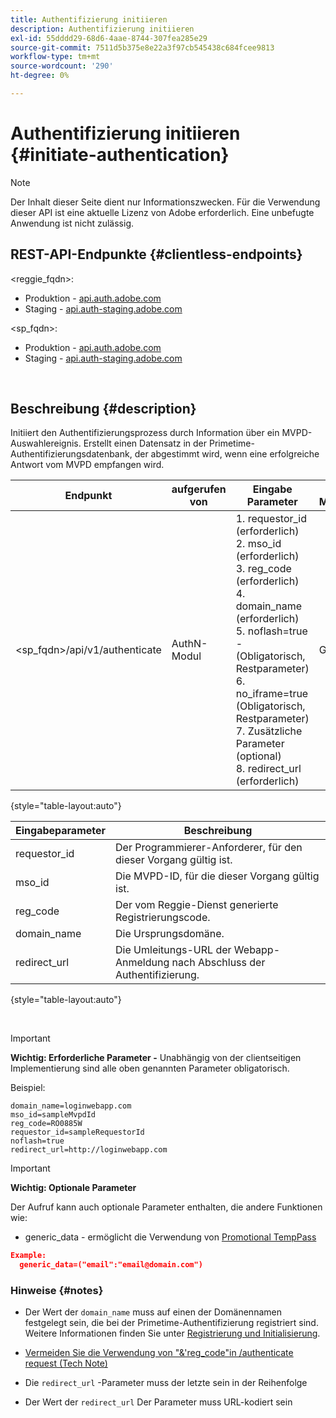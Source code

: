 ```yaml
---
title: Authentifizierung initiieren
description: Authentifizierung initiieren
exl-id: 55dddd29-68d6-4aae-8744-307fea285e29
source-git-commit: 7511d5b375e8e22a3f97cb545438c684fcee9813
workflow-type: tm+mt
source-wordcount: '290'
ht-degree: 0%

---
```


# Authentifizierung initiieren {#initiate-authentication}

>[!NOTE]
>
>Der Inhalt dieser Seite dient nur Informationszwecken. Für die Verwendung dieser API ist eine aktuelle Lizenz von Adobe erforderlich. Eine unbefugte Anwendung ist nicht zulässig.

## REST-API-Endpunkte {#clientless-endpoints}

&lt;reggie_fqdn>:

* Produktion - [api.auth.adobe.com](http://api.auth.adobe.com/)
* Staging - [api.auth-staging.adobe.com](http://api.auth-staging.adobe.com/)

&lt;sp_fqdn>:

* Produktion - [api.auth.adobe.com](http://api.auth.adobe.com/)
* Staging - [api.auth-staging.adobe.com](http://api.auth-staging.adobe.com/)

</br>


## Beschreibung {#description}

Initiiert den Authentifizierungsprozess durch Information über ein MVPD-Auswahlereignis. Erstellt einen Datensatz in der Primetime-Authentifizierungsdatenbank, der abgestimmt wird, wenn eine erfolgreiche Antwort vom MVPD empfangen wird.



| Endpunkt | aufgerufen  </br>von | Eingabe   </br>Parameter | HTTP  </br>Methode | Reaktion | HTTP  </br>Reaktion |
| --- | --- | --- | --- | --- | --- |
| &lt;sp_fqdn>/api/v1/authenticate | AuthN-Modul | 1. requestor_id (erforderlich)</br>2.  mso_id (erforderlich)</br>3.  reg_code (erforderlich)</br>4.  domain_name (erforderlich)</br>5.  noflash=true -  </br>    (Obligatorisch, Restparameter)</br>6.  no_iframe=true (Obligatorisch, Restparameter)</br>7.  Zusätzliche Parameter (optional)</br>8.  redirect_url (erforderlich) | GET | Die Anmelde-Webanwendung wird zur MVPD-Anmeldeseite weitergeleitet. | 302 für vollständige Umleitungsimplementierungen |

{style="table-layout:auto"}


| Eingabeparameter | Beschreibung |
| --- | --- |
| requestor_id | Der Programmierer-Anforderer, für den dieser Vorgang gültig ist. |
| mso_id | Die MVPD-ID, für die dieser Vorgang gültig ist. |
| reg_code | Der vom Reggie-Dienst generierte Registrierungscode. |
| domain_name | Die Ursprungsdomäne. |
| redirect_url | Die Umleitungs-URL der Webapp-Anmeldung nach Abschluss der Authentifizierung. |

{style="table-layout:auto"}

</br>

>[!IMPORTANT]
> 
>**Wichtig: Erforderliche Parameter -** Unabhängig von der clientseitigen Implementierung sind alle oben genannten Parameter obligatorisch.
>
>
>Beispiel:
>
>```
>domain_name=loginwebapp.com
>mso_id=sampleMvpdId
>reg_code=RO0885W
>requestor_id=sampleRequestorId
>noflash=true
>redirect_url=http://loginwebapp.com
>```

>[!IMPORTANT]
> 
>**Wichtig: Optionale Parameter**
>
>Der Aufruf kann auch optionale Parameter enthalten, die andere Funktionen wie:
>
> * generic\_data - ermöglicht die Verwendung von [Promotional TempPass](/help/authentication/promotional-temp-pass.md)
>
>```JSON
>Example:
>   generic_data=("email":"email@domain.com")
>```


### **Hinweise** {#notes}

* Der Wert der `domain_name` muss auf einen der Domänennamen festgelegt sein, die bei der Primetime-Authentifizierung registriert sind. Weitere Informationen finden Sie unter [Registrierung und Initialisierung](/help/authentication/programmer-overview.md).

* [Vermeiden Sie die Verwendung von &quot;&amp;&#39;reg\_code&quot;in /authenticate request (Tech Note)](/help/authentication/clientless-avoid-using-reg-code-in-authenticate-request.md)

* Die `redirect_url` -Parameter muss der letzte sein in der Reihenfolge

* Der Wert der `redirect_url` Der Parameter muss URL-kodiert sein
